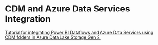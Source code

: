 ﻿# CDM and Azure Data Services Integration

[Tutorial for integrating Power BI Dataflows and Azure Data Services using CDM folders in Azure Data Lake Storage Gen 2.](CDM-Azure-Data-Services-Integration-Tutorial.md)